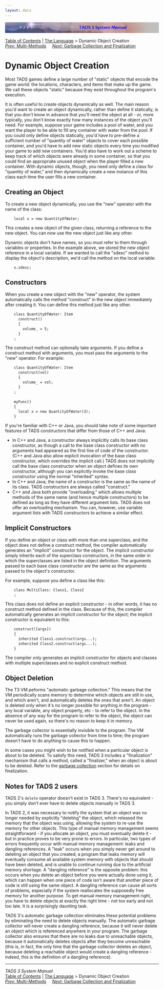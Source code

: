 ```yaml
---
layout: docs
---
```

<div class="topbar">

<img src="topbar.jpg" data-border="0" />

</div>

<div class="nav">

<a href="toc.html" class="nav">Table of Contents</a> \|
<a href="langsec.html" class="nav">The Language</a> \> Dynamic Object
Creation  
<span class="navnp"><a href="multmeth.html" class="nav"><em>Prev:</em> Multi-Methods</a>
    <a href="gc.html" class="nav"><em>Next:</em> Garbage Collection and
Finalization</a>     </span>

</div>

<div class="main">

# Dynamic Object Creation

Most TADS games define a large number of "static" objects that encode
the game world: the locations, characters, and items that make up the
game. We call these objects "static" because they exist throughout the
program's execution.

It is often useful to create objects dynamically as well. The main
reason you'd want to create an object dynamically, rather than define it
statically, is that you don't know in advance that you'll need the
object at all - or, more typically, you don't know exactly how many
instances of the object you'll need. For example, suppose your game
includes a pool of water, and you want the player to be able to fill any
container with water from the pool. If you could only define objects
statically, you'd have to pre-define a sufficient number of "quantity of
water" objects to cover each possible container, and you'd have to add
new static objects every time you modified your game to add new
containers. You'd also have to work out a scheme to keep track of which
objects were already in some container, so that you could find an
appropriate unused object when the player filled a new container. With
dynamic objects, though, you need only define a class for "quantity of
water," and then dynamically create a new instance of this class each
time the user fills a new container.

## Creating an Object

To create a new object dynamically, you use the "new" operator with the
name of the class:

```
    local x = new QuantityOfWater;
```

This creates a new object of the given class, returning a reference to
the new object. You can now use the new object just like any other.

Dynamic objects don't have names, so you must refer to them through
variables or properties. In the example above, we stored the new object
reference in a local variable. If we wanted to call the "sdesc" method
to display the object's description, we'd call the method on the local
variable:

```
    x.sdesc;
```

## Constructors

When you create a new object with the "new" operator, the system
automatically calls the method "construct" in the new object immediately
after creating it. You can define this method just like any other.

```
    class QuantityOfWater: Item
      construct()
      {
        volume_ = 5;
      }
    ;
```

The construct method can optionally take arguments. If you define a
construct method with arguments, you must pass the arguments to the
"new" operator. For example:

```
    class QuantityOfWater: Item
      construct(vol)
      {
        volume_ = vol;
      }
    ;

    myFunc()
    {
      local x = new QuantityOfWater(3);
    }
```

If you're familiar with C++ or Java, you should take note of some
important features of TADS constructors that differ from those of C++
and Java:

- In C++ and Java, a constructor always implicitly calls its base class
  constructor, as though a call to the base class constructor with no
  arguments had appeared as the first line of code of the constructor.
  (C++ and Java also allow explicit invocation of the base class
  constructor, which overrides the implicit call.) TADS does not
  implicitly call the base class constructor when an object defines its
  own constructor, although you can explicitly invoke the base class
  constructor using the normal "inherited" syntax.
- In C++ and Java, the name of a constructor is the same as the name of
  its class. TADS constructors are always called "construct."
- C++ and Java both provide "overloading," which allows multiple methods
  of the same name (and hence multiple constructors) to be defined as
  long as they have different argument lists. TADS does not offer an
  overloading mechanism. You can, however, use variable argument lists
  with TADS constructors to achieve a similar effect.

## Implicit Constructors

If you define an object or class with more than one superclass, and the
object does not define a construct method, the compiler automatically
generates an "implicit" constructor for the object. The implicit
constructor simply inherits each of the superclass constructors, in the
same order in which the superclasses are listed in the object
definition. The arguments passed to each base class constructor are the
same as the arguments passed to the object's constructor.

For example, suppose you define a class like this:

```
    class MultiClass: Class1, Class2
    ;
```

This class does not define an explicit constructor - in other words, it
has no construct method defined in the class. Because of this, the
compiler automatically generates an implicit constructor for the object;
the implicit constructor is equivalent to this:

```
    construct([args])
    {
      inherited Class1.construct(args...);
      inherited Class2.construct(args...);
    }
```

The compiler only generates an implicit constructor for objects and
classes with multiple superclasses and no explicit construct method.

## Object Deletion

The T3 VM peforms "automatic garbage collection." This means that the VM
periodically scans memory to determine which objects are still in use,
and which aren't, and automatically deletes the ones that aren't. An
object is deleted only when it's no longer possible for anything in the
program - any local variable, any object property, etc - to refer to the
object. In the absence of any way for the program to refer to the
object, the object can never be used again, so there's no reason to keep
it in memory.

The garbage collector is essentially invisible to the program. The VM
automatically runs the garbage collector from time to time; the program
doesn't have to do anything to cause this to happen.

In some cases you might wish to be notified when a particular object is
about to be deleted. To satisfy this need, TADS 3 includes a
"finalization" mechanism that calls a method, called a "finalizer," when
an object is about to be deleted. Refer to the [garbage
collection](gc.html) section for details on finalization.

## Notes for TADS 2 users

TADS 2's `delete` operator doesn't exist in TADS
3. There's no equivalent - you simply don't ever have to delete objects
manually in TADS 3.

In TADS 2, it was necessary to notify the system that an object was no
longer needed by explicitly "deleting" the object, which released the
memory that the object was using, allowing the system to re-use the
memory for other objects. This type of manual memory management seems
straightforward - if you allocate an object, you must eventually delete
it - but in practice proves to be very prone to errors. In particular,
two types of errors frequently occur with manual memory management:
leaks and dangling references. A "leak" occurs when you simply never get
around to deleting an object that you created; a program that leaks
memory will eventually consume all available system memory with objects
that should have been deleted, and is unable to continue running due to
the artificial memory shortage. A "dangling reference" is the opposite
problem: this occurs when you delete an object before you were actually
done using it, which can happen when one piece of code isn't aware that
another piece of code is still using the same object. A dangling
reference can cause all sorts of problems, especially if the system
reallocates the supposedly free memory for another purpose. To get
manual memory management right, you have to delete objects at exactly
the right time - not too early and not too late. It is a surprisingly
daunting task.

TADS 3's automatic garbage collection eliminates these potential
problems by eliminating the need to delete objects manually. The
automatic garbage collector will never create a dangling reference,
because it will never delete an object which is referenced anywhere in
your program. The garbage collector also ensures that there are no leaks
due to unreachable objects, because it automatically deletes objects
after they become unreachable (this is, in fact, the only time that the
garbage collector deletes an object, because deleting a reachable object
would create a dangling reference - indeed, this is the definition of a
dangling reference).

</div>

------------------------------------------------------------------------

<div class="navb">

*TADS 3 System Manual*  
<a href="toc.html" class="nav">Table of Contents</a> \|
<a href="langsec.html" class="nav">The Language</a> \> Dynamic Object
Creation  
<span class="navnp"><a href="multmeth.html" class="nav"><em>Prev:</em> Multi-Methods</a>
    <a href="gc.html" class="nav"><em>Next:</em> Garbage Collection and
Finalization</a>     </span>

</div>
